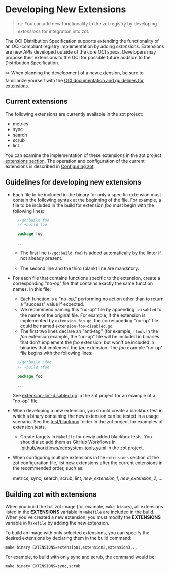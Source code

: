 # Developing New Extensions

> :point_right: You can add new functionality to the zot registry by developing *extensions* for integration into zot.

The OCI Distribution Specification supports extending the functionality of an OCI-compliant registry implementation by adding *extensions*. Extensions are new APIs developed outside of the core OCI specs. Developers may propose their extensions to the OCI for possible future addition to the Distribution Specification.

:pencil2: When planning the development of a new extension, be sure to familiarize yourself with the [OCI documentation and guidelines for extensions](https://github.com/opencontainers/distribution-spec/tree/main/extensions).


## Current extensions

The following extensions are currently available in the zot project: 

- metrics
- sync
- search
- scrub
- lint

You can examine the implementation of these extensions in the zot project [extensions section](https://github.com/project-zot/zot/tree/main/pkg/extensions). The operation and configuration of the current extensions is described in [Configuring zot](../admin-guide/admin-configuration.md).


## Guidelines for developing new extensions

* Each file to be included in the binary for only a specific extension must contain the following syntax at the beginning of the file. For example, a file to be included in the build for extension *foo* must begin with the following lines:

  ```go
    //go:build foo
    // +build foo

    package foo

    ...
  ```

    - The first line (`//go:build foo`) is added automatically by the linter if not already present.

    - The second line and the third (blank) line are mandatory.

- For each file that contains functions specific to the extension, create a corresponding "no-op" file that contains exactly the same function names. In this file:
 
    - Each function is a "no-op," performing no action other than to return a "success" value if expected.
    - We recommend naming this "no-op" file by appending `-disabled` to the name of the original file. For example, if the extension is implemented by `extension-foo.go`, the corresponding "no-op" file could be named `extension-foo-disabled.go`.
    - The first two lines declare an "anti-tag" (for example, `!foo`). In the *foo* extension example, the "no-op" file will be included in binaries that don't implement the *foo* extension, but won't be included in binaries that implement the *foo* extension.  The *foo* example "no-op" file begins with the following lines:

  ```go
    //go:build !foo
    // +build !foo

    package foo
    
    ...
  ```
    See [extension-lint-disabled.go](https://github.com/project-zot/zot/blob/main/pkg/extensions/lint/lint-disabled.go) in the zot project for an example of a "no-op" file.

- When developing a new extension, you should create a blackbox test in which a binary containing the new extension can be tested in a usage scenario. See the [test/blackbox](https://github.com/project-zot/zot/tree/main/test/blackbox) folder in the zot project for examples of extension tests.

    - Create targets in `Makefile` for newly added blackbox tests. You should also add them as GitHub Workflows in [.github/workflows/ecosystem-tools.yaml](https://github.com/project-zot/zot/blob/main/.github/workflows/ecosystem-tools.yaml) in the zot project.

- When configuring multiple extensions in the `extensions` section of the zot configuration file, list new extensions after the current extensions in the recommended order, such as:

    metrics, sync, search, scrub, lint, _new_extension_1_, _new_extension_2_, ...

## Building zot with extensions

When you build the full zot image (for example, `make binary`), all extensions listed in the **EXTENSIONS** variable in `Makefile` are included in the build. When you've created a new extension, you must modify the **EXTENSIONS** variable in `Makefile` by adding the new extension. 

To build an image with only selected extensions, you can specify the desired extensions by declaring them in the build command:

    make binary EXTENSIONS=extension1,extension2,extension3...

For example, to build with only sync and scrub, the command would be:

    make binary EXTENSIONS=sync,scrub
